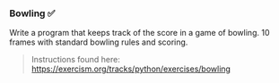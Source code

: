 ### Bowling :white_check_mark:

Write a program that keeps track of the score in a game of bowling. 10 frames with standard bowling rules and scoring.

> Instructions found here: https://exercism.org/tracks/python/exercises/bowling 